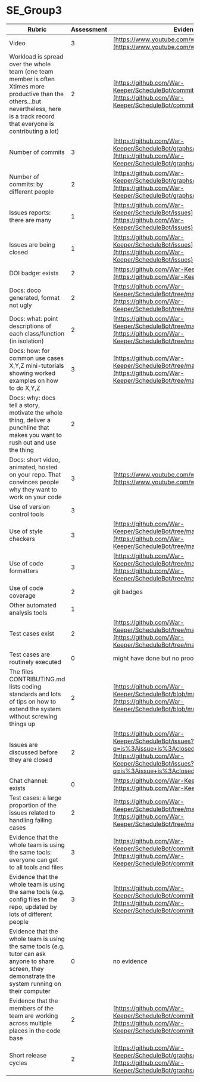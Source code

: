 # SE_Group3
| Rubric                                                                                                                                                                                  | Assessment | Evidence                                                                                                                                               |
| --------------------------------------------------------------------------------------------------------------------------------------------------------------------------------------- | ---------- | ------------------------------------------------------------------------------------------------------------------------------------------------------ |
| Video                                                                                                                                                                                   | 3          | [https://www.youtube.com/watch?v=FnJ8C9iSjqY](https://www.youtube.com/watch?v=FnJ8C9iSjqY)                                                             |
| Workload is spread over the whole team (one team member is often Xtimes more productive than the others...but nevertheless, here is a track record that everyone is contributing a lot) | 2          | [https://github.com/War-Keeper/ScheduleBot/commits/main](https://github.com/War-Keeper/ScheduleBot/commits/main)                                       |
| Number of commits                                                                                                                                                                       | 3          | [https://github.com/War-Keeper/ScheduleBot/graphs/contributors](https://github.com/War-Keeper/ScheduleBot/graphs/contributors)                         |
| Number of commits: by different people                                                                                                                                                  | 2          | [https://github.com/War-Keeper/ScheduleBot/graphs/contributors](https://github.com/War-Keeper/ScheduleBot/graphs/contributors)                         |
| Issues reports: there are many                                                                                                                                                          | 1          | [https://github.com/War-Keeper/ScheduleBot/issues](https://github.com/War-Keeper/ScheduleBot/issues)                                                   |
| Issues are being closed                                                                                                                                                                 | 1          | [https://github.com/War-Keeper/ScheduleBot/issues](https://github.com/War-Keeper/ScheduleBot/issues)                                                   |
| DOI badge: exists                                                                                                                                                                       | 2          | [https://github.com/War-Keeper/ScheduleBot](https://github.com/War-Keeper/ScheduleBot)                                                                 |
| Docs: doco generated, format not ugly                                                                                                                                                   | 2          | [https://github.com/War-Keeper/ScheduleBot/tree/main/docs](https://github.com/War-Keeper/ScheduleBot/tree/main/docs)                                   |
| Docs: what: point descriptions of each class/function (in isolation)                                                                                                                    | 2          | [https://github.com/War-Keeper/ScheduleBot/tree/main/docs](https://github.com/War-Keeper/ScheduleBot/tree/main/docs)                                   |
| Docs: how: for common use cases X,Y,Z mini-tutorials showing worked examples on how to do X,Y,Z                                                                                         | 3          | [https://github.com/War-Keeper/ScheduleBot/tree/main/docs/img](https://github.com/War-Keeper/ScheduleBot/tree/main/docs/img)                           |
| Docs: why: docs tell a story, motivate the whole thing, deliver a punchline that makes you want to rush out and use the thing                                                           | 2          |                                                                                                                                                        |
| Docs: short video, animated, hosted on your repo. That convinces people why they want to work on your code                                                                              | 3          | [https://www.youtube.com/watch?v=FnJ8C9iSjqY](https://www.youtube.com/watch?v=FnJ8C9iSjqY)                                                             |
| Use of version control tools                                                                                                                                                            | 3          |                                                                                                                                                        |
| Use of style checkers                                                                                                                                                                   | 3          | [https://github.com/War-Keeper/ScheduleBot/tree/main/checkers](https://github.com/War-Keeper/ScheduleBot/tree/main/checkers)                           |
| Use of code formatters                                                                                                                                                                  | 3          | [https://github.com/War-Keeper/ScheduleBot/tree/main/checkers](https://github.com/War-Keeper/ScheduleBot/tree/main/checkers)                           |
| Use of code coverage                                                                                                                                                                    | 2          | git badges                                                                                                                                             |
| Other automated analysis tools                                                                                                                                                          | 1          |                                                                                                                                                        |
| Test cases exist                                                                                                                                                                        | 2          | [https://github.com/War-Keeper/ScheduleBot/tree/main/test](https://github.com/War-Keeper/ScheduleBot/tree/main/test)                                   |
| Test cases are routinely executed                                                                                                                                                       | 0          | might have done but no proof                                                                                                                           |
| The files CONTRIBUTING.md lists coding standards and lots of tips on how to extend the system without screwing things up                                                                | 2          | [https://github.com/War-Keeper/ScheduleBot/blob/main/CONTRIBUTING.md](https://github.com/War-Keeper/ScheduleBot/blob/main/CONTRIBUTING.md)             |
| Issues are discussed before they are closed                                                                                                                                             | 2          | [https://github.com/War-Keeper/ScheduleBot/issues?q=is%3Aissue+is%3Aclosed](https://github.com/War-Keeper/ScheduleBot/issues?q=is%3Aissue+is%3Aclosed) |
| Chat channel: exists                                                                                                                                                                    | 0          | [https://github.com/War-Keeper/ScheduleBot](https://github.com/War-Keeper/ScheduleBot)                                                                 |
| Test cases: a large proportion of the issues related to handling failing cases                                                                                                          | 2          | [https://github.com/War-Keeper/ScheduleBot/tree/main/test](https://github.com/War-Keeper/ScheduleBot/tree/main/test)                                   |
| Evidence that the whole team is using the same tools: everyone can get to all tools and files                                                                                           | 3          | [https://github.com/War-Keeper/ScheduleBot/commits/main](https://github.com/War-Keeper/ScheduleBot/commits/main)                                       |
| Evidence that the whole team is using the same tools (e.g. config files in the repo, updated by lots of different people                                                                | 3          | [https://github.com/War-Keeper/ScheduleBot/commits/main](https://github.com/War-Keeper/ScheduleBot/commits/main)                                       |
| Evidence that the whole team is using the same tools (e.g. tutor can ask anyone to share screen, they demonstrate the system running on their computer                                  | 0          | no evidence                                                                                                                                            |
| Evidence that the members of the team are working across multiple places in the code base                                                                                               | 2          | [https://github.com/War-Keeper/ScheduleBot/commits/main](https://github.com/War-Keeper/ScheduleBot/commits/main)                                       |
| Short release cycles                                                                                                                                                                    | 2          | [https://github.com/War-Keeper/ScheduleBot/graphs/contributors](https://github.com/War-Keeper/ScheduleBot/graphs/contributors)                         |																																													